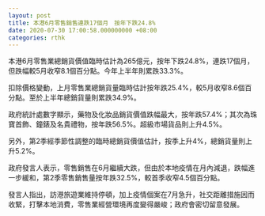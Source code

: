 ```yaml
---
layout: post
title: 本港6月零售銷售連跌17個月　按年下跌24.8%
date: 2020-07-30 17:00:58.000000000 +08:00
categories: rthk
---
```


本港6月零售業總銷貨價值臨時估計為265億元，按年下跌24.8%，連跌17個月，但跌幅較5月收窄8.1個百分點。今年上半年則累跌33.3%。

扣除價格變動，上月零售業總銷貨量臨時估計按年跌25.4%，較5月收窄8.6個百分點。至於上半年總銷貨量則累跌34.9%。

政府統計處數字顯示，藥物及化妝品銷貨價值跌幅最大，按年跌57.4%；其次為珠寶首飾、鐘錶及名貴禮物，按年跌56.5%。超級市場貨品則上升4.5%。

另外，第2季經季節性調整的臨時總銷貨價值估計，按季上升4%，總銷貨量則上升5.2%。

政府發言人表示，零售銷售在6月繼續大跌，但由於本地疫情在月內減退，跌幅進一步緩和，第2季零售銷售量按年跌32.5%，較首季收窄4.5個百分點。
 
發言人指出，訪港旅遊業維持停頓，加上疫情個案在7月急升，社交距離措施因而收緊，打擊本地消費，零售業經營環境再度變得嚴峻；政府會密切留意發展。
